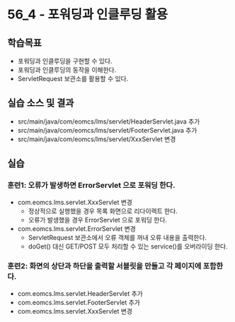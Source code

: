 # 56_4 - 포워딩과 인클루딩 활용

## 학습목표

- 포워딩과 인클루딩을 구현할 수 있다.
- 포워딩과 인클루딩의 동작을 이해한다.
- ServletRequest 보관소를 활용할 수 있다.

## 실습 소스 및 결과

- src/main/java/com/eomcs/lms/servlet/HeaderServlet.java 추가
- src/main/java/com/eomcs/lms/servlet/FooterServlet.java 추가
- src/main/java/com/eomcs/lms/servlet/XxxServlet 변경


## 실습  

### 훈련1: 오류가 발생하면 ErrorServlet 으로 포워딩 한다.

- com.eomcs.lms.servlet.XxxServlet 변경
  - 정상적으로 실행했을 경우 목록 화면으로 리다이렉트 한다.
  - 오류가 발생했을 경우 ErrorServlet 으로 포워딩 한다.
- com.eomcs.lms.servlet.ErrorServlet 변경
  - ServletRequest 보관소에서 오류 객체를 꺼내 오류 내용을 출력한다. 
  - doGet() 대신 GET/POST 모두 처리할 수 있는 service()를 오버라이딩 한다.
  
### 훈련2: 화면의 상단과 하단을 출력할 서블릿을 만들고 각 페이지에 포함한다.

- com.eomcs.lms.servlet.HeaderServlet 추가
- com.eomcs.lms.servlet.FooterServlet 추가
- com.eomcs.lms.servlet.XxxServlet 변경
